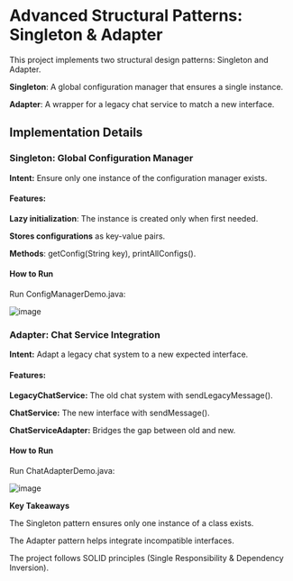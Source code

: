 # Advanced Structural Patterns: Singleton & Adapter

This project implements two structural design patterns: Singleton and Adapter.  

**Singleton**: A global configuration manager that ensures a single instance. 

**Adapter**: A wrapper for a legacy chat service to match a new interface.  


## **Implementation Details**

### **Singleton: Global Configuration Manager**

**Intent:** Ensure only one instance of the configuration manager exists.  

#### **Features:**
**Lazy initialization**: The instance is created only when first needed.  

**Stores configurations** as key-value pairs.  

**Methods**: getConfig(String key), printAllConfigs().  

#### **How to Run**
Run ConfigManagerDemo.java:


![image](https://github.com/user-attachments/assets/ca52c64f-e992-441a-ba89-14433a27bbfd)


### **Adapter: Chat Service Integration**

**Intent:** Adapt a legacy chat system to a new expected interface.

#### **Features:**

**LegacyChatService:** The old chat system with sendLegacyMessage().

**ChatService:** The new interface with sendMessage().

**ChatServiceAdapter:** Bridges the gap between old and new.


#### **How to Run**

Run ChatAdapterDemo.java:

![image](https://github.com/user-attachments/assets/6bc7698b-4eed-4f3c-bca5-417ae48192c1)



**Key Takeaways**

The Singleton pattern ensures only one instance of a class exists.

The Adapter pattern helps integrate incompatible interfaces.

The project follows SOLID principles (Single Responsibility & Dependency Inversion).
